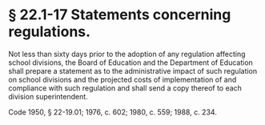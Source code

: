 # § 22.1-17 Statements concerning regulations.

<p>Not less than sixty days prior to the adoption of any regulation affecting school divisions, the Board of Education and the Department of Education shall prepare a statement as to the administrative impact of such regulation on school divisions and the projected costs of implementation of and compliance with such regulation and shall send a copy thereof to each division superintendent.</p><p>Code 1950, § 22-19.01; 1976, c. 602; 1980, c. 559; 1988, c. 234.</p>